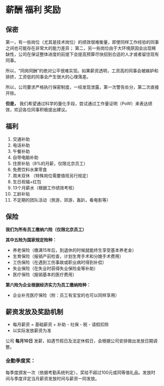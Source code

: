 # 薪酬 福利 奖励



## 保密

第一，有一些岗位（尤其是技术岗位）的绩效很难衡量，即使同样工作经验的同事之间也可能存在非常大的能力差异； 第二，另一些岗位由于大环境原因会出现稀缺性，公司在保证整体进度的前提下会提高预算尽快招到合适的人才或者留住现有同事。

所以，“同岗同酬”的绝对公平很难实现。如果薪资透明，工资高的同事会被嫉妒和排挤，工资低的同事会产生很大的心理落差。

所以，公司要求严格执行保密制度，一经发现泄露，第一次警告处分，第二次直接开除。

**但是，** 我们希望通过科学的量化手段，尝试通过工作量证明（PoW）来表达绩效，欢迎各位同事积极提出建议。

## 福利

1. 交通补助
2. 电话补助
3. 午餐补助
4. 自带电脑补助
5. 住房补贴（8%的月薪，仅限北京员工）
6. 免费饮料水果零食
7. 周末双休 （特殊岗位需要值班另行规定）
8. 生日祝福+红包
9. 13个月薪水（根据工作绩效考核）
10. 工龄补贴
11. 不定期的团队活动（旅游，郊游，轰趴，看电影等）

## 保险

**我们为所有员工缴纳六险（仅限北京员工）**

**其中五险为国家规定险种：**

* 养老保险（缴满15年后，到退休的时候就能终生享受基本养老金）
* 生育保险（报销产前检查，计划生育手术和分娩手术费用）
* 工伤保险（在遇到工伤事故或职业病时得到补偿）
* 失业保险（在失业时获得失业保险金等补助）
* 医疗保险（报销基本的医疗费用）

**第六险为企业根据经济实力为员工缴纳险种：**

* 企业补充医疗保险（附：员工有宝宝的也可以同样享用）

## 薪资发放及奖励机制

* 每月薪资 = 基础薪资 + 补助 - 社保 - 税 - 请假扣除
* 以实际发放薪资为准

公司 **每月10日** 发薪，如遇节假日及法定休假日，会根据公司安排做出发放日期调整。

### 全勤季度奖：

每季度颁发一次（依据考勤系统判定），奖给不超过100元或同等值礼品。发放时间与季度评定当月薪资发放时间与薪资一同发放。





